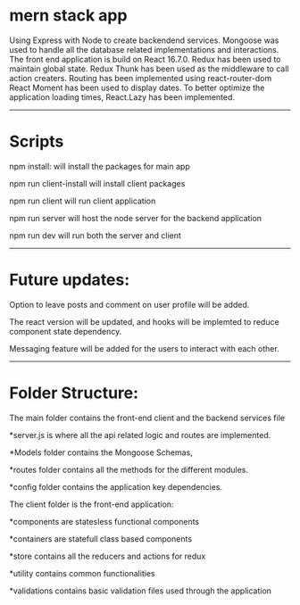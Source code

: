 # mern stack app
Using Express with Node to create backendend services.
Mongoose was used to handle all the database related implementations and interactions.
The front end application is build on React 16.7.0. 
Redux has been used to maintain global state. 
Redux Thunk has been used as the middleware to call action creaters.
Routing has been implemented using react-router-dom
React Moment has been used to display dates.
To better optimize the application loading times, React.Lazy has been implemented.

---
# Scripts

npm install: will install the packages for main app

npm run client-install will install client packages

npm run client will run client application

npm run server will host the node server for the backend application

npm run dev will run both the server and client

---
# Future updates:

Option to leave posts and comment on user profile will be added.

The react version will be updated, and hooks will be implemted to reduce component state dependency.

Messaging feature will be added for the users to interact with each other.

---
# Folder Structure:

The main folder contains the front-end client and the backend services file
  
  *server.js is where all the api related logic and routes are implemented.
  
  *Models folder contains the Mongoose Schemas,
  
  *routes folder contains all the methods for the different modules.
  
  *config folder contains the application key dependencies. 

The client folder is the front-end application:

  *components are statesless functional components
  
  *containers are statefull class based components
  
  *store contains all the reducers and actions for redux
  
  *utility contains common functionalities
  
  *validations contains basic validation files used through the application
